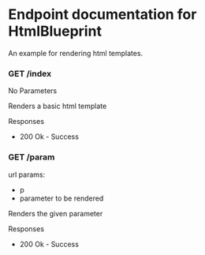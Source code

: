 # Endpoint documentation for HtmlBlueprint

An example for rendering html templates.

### GET /index
No Parameters

Renders a basic html template

Responses
 - 200 Ok - Success

### GET /param
url params:
 - p
  - parameter to be rendered

Renders the given parameter

Responses
- 200 Ok - Success

